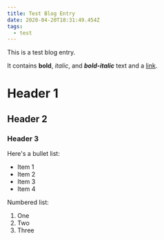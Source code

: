 ```yaml
---
title: Test Blog Entry
date: 2020-04-20T18:31:49.454Z
tags:
  - test
---
```

This is a test blog entry.

It contains **bold**, *italic*, and ***bold-italic*** text and a [link](http://www.google.com).

# Header 1

## Header 2

### Header 3

Here's a bullet list:

* Item 1
* Item 2
* Item 3
* Item 4

Numbered list:

1. One
2. Two
3. Three